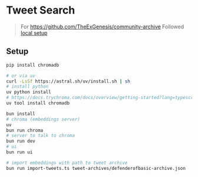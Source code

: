 # Tweet Search

> For https://github.com/TheExGenesis/community-archive
> Followed [local setup](https://github.com/TheExGenesis/community-archive/blob/main/docs/local-setup.md)

## Setup

```bash
pip install chromadb

# or via uv
curl -LsSf https://astral.sh/uv/install.sh | sh
# install python
uv python install
# https://docs.trychroma.com/docs/overview/getting-started?lang=typescript
uv tool install chromadb
```

```bash
bun install
# chroma (embeddings server)
uv 
bun run chroma
# server to talk to chroma
bun run dev 
# ui
bun run ui

# import embeddings with path to tweet archive
bun run import-tweets.ts tweet-archives/defenderofbasic-archive.json 
```